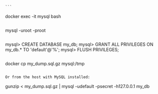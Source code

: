 	```
docker exec -it mysql bash
```

```
mysql -uroot -proot
```

```
mysql> CREATE DATABASE my_db;
mysql> GRANT ALL PRIVILEGES ON my_db.* TO 'default'@'%';
mysql> FLUSH PRIVILEGES;
```

```
docker cp my_dump.sql.gz mysql:/tmp
```

Or from the host with MySQL installed:

```
gunzip < my_dump.sql.gz | mysql -udefault -psecret -h127.0.0.1 my_db
```


